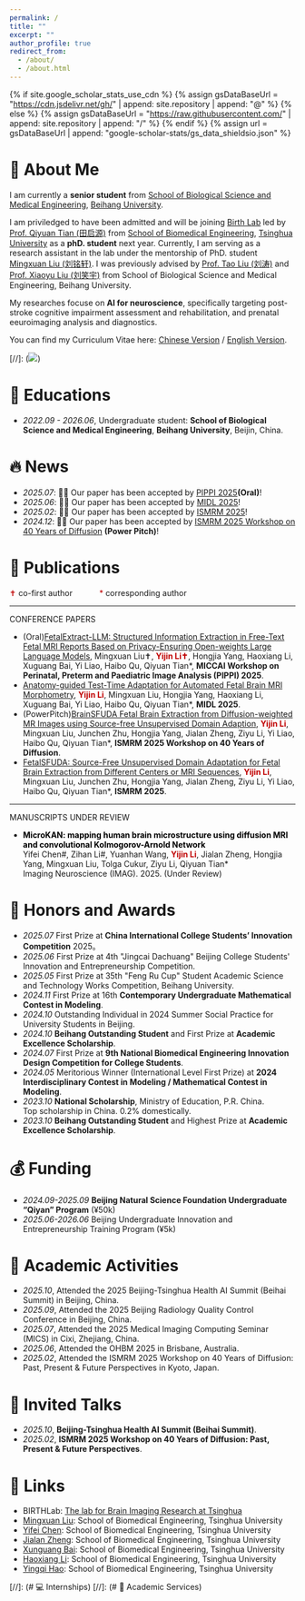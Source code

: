 ```yaml
---
permalink: /
title: ""
excerpt: ""
author_profile: true
redirect_from: 
  - /about/
  - /about.html
---
```


{% if site.google_scholar_stats_use_cdn %}
{% assign gsDataBaseUrl = "https://cdn.jsdelivr.net/gh/" | append: site.repository | append: "@" %}
{% else %}
{% assign gsDataBaseUrl = "https://raw.githubusercontent.com/" | append: site.repository | append: "/" %}
{% endif %}
{% assign url = gsDataBaseUrl | append: "google-scholar-stats/gs_data_shieldsio.json" %}

<span class='anchor' id='about-me'></span>


# 🐝 About Me
I am currently a **senior student** from [School of Biological Science and Medical Engineering](https://bme.buaa.edu.cn/), [Beihang University](https://www.buaa.edu.cn/). 

I am priviledged to have been admitted and will be joining [Birth Lab](https://birthlab.github.io/) led by [Prof. Qiyuan Tian (田启源)](https://www.med.tsinghua.edu.cn/info/1143/2126.htm) from [School of Biomedical Engineering](https://bme.tsinghua.edu.cn/), [Tsinghua University](https://www.tsinghua.edu.cn/) as a **phD. student** next year. Currently, I am serving as a research assistant in the lab under the mentorship of PhD. student [Mingxuan Liu (刘铭轩)](https://arktis2022.github.io/). I was previously advised by [Prof. Tao Liu (刘涛)](http://shi.buaa.edu.cn/TaoLiu/zh_CN/index.htm) and [Prof. Xiaoyu Liu (刘笑宇)](https://shi.buaa.edu.cn/liuxiaoyu/zh_CN/index.htm) from School of Biological Science and Medical Engineering, Beihang University.

My researches focuse on **AI for neuroscience**, specifically targeting post-stroke cognitive impairment assessment and rehabilitation, and prenatal eeuroimaging analysis and diagnostics.

You can find my Curriculum Vitae here: [Chinese Version](https://liyijin6815.github.io/assets/my_CV_Chinese.pdf) / [English Version](https://liyijin6815.github.io/assets/my_CV_English.pdf).

[//]: (<a href='https://scholar.google.com/citations?user=TreOe3QAAAAJ&hl=en'><img src="https://img.shields.io/endpoint?url={{ url | url_encode }}&logo=Google%20Scholar&labelColor=f6f6f6&color=9cf&style=flat&label=citations"></a>)


# 📖 Educations
- *2022.09 - 2026.06*, Undergraduate student: **School of Biological Science and Medical Engineering**, **Beihang University**, Beijin, China.


# 🔥 News
- *2025.07*: 🎉🎉 Our paper has been accepted by [PIPPI 2025](https://pippiworkshop.github.io/)**(Oral)**!
- *2025.06*: 🎉🎉 Our paper has been accepted by [MIDL 2025](https://2025.midl.io/)!
- *2025.02*: 🎉🎉 Our paper has been accepted by [ISMRM 2025](https://www.ismrm.org/)!
- *2024.12*: 🎉🎉 Our paper has been accepted by [ISMRM 2025 Workshop on 40 Years of Diffusion](https://www.ismrm.org/workshops/2025/Diffusion40/) **(Power Pitch)**!


# 📝 Publications 
<div style="display:none">

<div class='paper-box'><div class='paper-box-image'><div><div class="badge">CVPR 2016</div><img src='images/500x300.png' alt="sym" width="100%"></div></div>
<div class='paper-box-text' markdown="1">

[Deep Residual Learning for Image Recognition](https://openaccess.thecvf.com/content_cvpr_2016/papers/He_Deep_Residual_Learning_CVPR_2016_paper.pdf)

**Kaiming He**, Xiangyu Zhang, Shaoqing Ren, Jian Sun

[**Project**](https://scholar.google.com/citations?view_op=view_citation&hl=zh-CN&user=DhtAFkwAAAAJ&citation_for_view=DhtAFkwAAAAJ:ALROH1vI_8AC) <strong><span class='show_paper_citations' data='DhtAFkwAAAAJ:ALROH1vI_8AC'></span></strong>
- Lorem ipsum dolor sit amet, consectetur adipiscing elit. Vivamus ornare aliquet ipsum, ac tempus justo dapibus sit amet. 
</div>
</div>

</div>


<span style="color:#C00000;">✝</span> co-first author   $~~~~~~~~~~$   	<span style="color:#C00000;">*</span> corresponding author

---

CONFERENCE PAPERS
- (Oral)[FetalExtract-LLM: Structured Information Extraction in Free-Text Fetal MRI Reports Based on Privacy-Ensuring Open-weights Large Language Models](https://link.springer.com/chapter/10.1007/978-3-032-05997-0_11), Mingxuan Liu✝, **<span style="color:#C00000;">Yijin Li✝</span>**, Hongjia Yang, Haoxiang Li, Xuguang Bai, Yi Liao, Haibo Qu, Qiyuan Tian*, **MICCAI Workshop on Perinatal, Preterm and Paediatric Image Analysis (PIPPI) 2025**.
- [Anatomy-guided Test-Time Adaptation for Automated Fetal Brain MRI Morphometry](https://openreview.net/forum?id=iLBipDelQu), **<span style="color:#C00000;">Yijin Li</span>**, Mingxuan Liu, Hongjia Yang, Haoxiang Li, Xuguang Bai, Yi Liao, Haibo Qu, Qiyuan Tian*, **MIDL 2025**.
- (PowerPitch)[BrainSFUDA Fetal Brain Extraction from Diffusion-weighted MR Images using Source-free Unsupervised Domain Adaption](https://scholar.google.com/citations?view_op=view_citation&hl=en&user=TreOe3QAAAAJ&citation_for_view=TreOe3QAAAAJ:u5HHmVD_uO8C), **<span style="color:#C00000;">Yijin Li</span>**, Mingxuan Liu, Junchen Zhu, Hongjia Yang, Jialan Zheng, Ziyu Li, Yi Liao, Haibo Qu, Qiyuan Tian*, **ISMRM 2025 Workshop on 40 Years of Diffusion**.
- [FetalSFUDA: Source-Free Unsupervised Domain Adaptation for Fetal Brain Extraction from Different Centers or MRI Sequences](https://github.com), **<span style="color:#C00000;">Yijin Li</span>**, Mingxuan Liu, Junchen Zhu, Hongjia Yang, Jialan Zheng, Ziyu Li, Yi Liao, Haibo Qu, Qiyuan Tian*, **ISMRM 2025**.

---
MANUSCRIPTS UNDER REVIEW
- **<span style="color:#000000;">MicroKAN: mapping human brain microstructure using diffusion MRI and convolutional Kolmogorov-Arnold Network</span>**<br>
   Yifei Chen#, Zihan Li#, Yuanhan Wang, **<span style="color:#C00000;">Yijin Li</span>**, Jialan Zheng, Hongjia Yang, Mingxuan Liu, Tolga Cukur, Ziyu Li, Qiyuan Tian*<br>
  Imaging Neuroscience (IMAG). 2025. (Under Review)

# 🏅 Honors and Awards
- *2025.07* First Prize at **China International College Students’ Innovation Competition** 2025。
- *2025.06* First Prize at 4th "Jingcai Dachuang" Beijing College Students' Innovation and Entrepreneurship Competition.
- *2025.05* First Prize at 35th "Feng Ru Cup" Student Academic Science and Technology Works Competition, Beihang University.
- *2024.11* First Prize at 16th **Contemporary Undergraduate Mathematical Contest in Modeling**.
- *2024.10* Outstanding Individual in 2024 Summer Social Practice for University Students in Beijing.
- *2024.10* **Beihang Outstanding Student** and First Prize at **Academic Excellence Scholarship**.
- *2024.07* First Prize at **9th National Biomedical Engineering Innovation Design Competition for College Students**.
- *2024.05* Meritorious Winner (International Level First Prize) at **2024 Interdisciplinary Contest in Modeling / Mathematical Contest in Modeling**.
- *2023.10* **National Scholarship**, Ministry of Education, P.R. China.\
            Top scholarship in China. 0.2% domestically.
- *2023.10* **Beihang Outstanding Student** and Highest Prize at **Academic Excellence Scholarship**.


# 💰 Funding
- *2024.09-2025.09* **Beijing Natural Science Foundation Undergraduate “Qiyan” Program** (¥50k)
- *2025.06-2026.06* Beijing Undergraduate Innovation and Entrepreneurship Training Program (¥5k)


# 💁 Academic Activities
- *2025.10*, Attended the 2025 Beijing-Tsinghua Health AI Summit (Beihai Summit) in Beijing, China.
- *2025.09*, Attended the 2025 Beijing Radiology Quality Control Conference in Beijing, China.
- *2025.07*, Attended the 2025 Medical Imaging Computing Seminar (MICS)  in Cixi, Zhejiang, China.
- *2025.06*, Attended the OHBM 2025 in Brisbane, Australia.
- *2025.02*, Attended the ISMRM 2025 Workshop on 40 Years of Diffusion: Past, Present & Future Perspectives in Kyoto, Japan.


# 🦜 Invited Talks
- *2025.10*, **Beijing-Tsinghua Health AI Summit (Beihai Summit)**.
- *2025.02*, **ISMRM 2025 Workshop on 40 Years of Diffusion: Past, Present & Future Perspectives**.


# 🔗 Links
- BIRTHLab: [The lab for Brain Imaging Research at Tsinghua](https://birthlab.github.io)
- [Mingxuan Liu](https://arktis2022.github.io/): School of Biomedical Engineering, Tsinghua University
- [Yifei Chen](https://justlfc03.github.io/): School of Biomedical Engineering, Tsinghua University
- [Jialan Zheng](https://zjl21.github.io/): School of Biomedical Engineering, Tsinghua University
- [Xunguang Bai](https://jasonw375.github.io/): School of Biomedical Engineering, Tsinghua University
- [Haoxiang Li](https://lihaoxiang-20.github.io/): School of Biomedical Engineering, Tsinghua University
- [Yingqi Hao](https://yingqihao2022.github.io/): School of Biomedical Engineering, Tsinghua University


[//]: (# 💻 Internships)
[//]: (# 💬 Academic Services)
